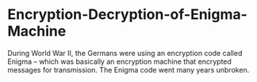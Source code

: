 # Encryption-Decryption-of-Enigma-Machine
During World War II, the Germans were using an encryption code called Enigma – which was basically an encryption machine that encrypted messages for transmission. The Enigma code went many years unbroken. 
